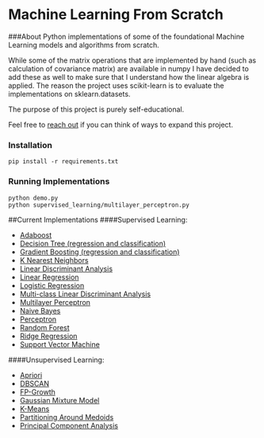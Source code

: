 # Machine Learning From Scratch


###About
Python implementations of some of the foundational Machine Learning models and algorithms from scratch.

While some of the matrix operations that are implemented by hand (such as calculation of covariance matrix) are 
available in numpy I have decided to add these as well to make sure that I understand how the linear algebra is applied.
The reason the project uses scikit-learn is to evaluate the implementations on sklearn.datasets.

The purpose of this project is purely self-educational.

Feel free to [reach out](mailto:eriklindernoren@gmail.com) if you can think of ways to expand this project.


### Installation
    pip install -r requirements.txt


### Running Implementations
    python demo.py
    python supervised_learning/multilayer_perceptron.py


##Current Implementations
####Supervised Learning:
- [Adaboost](supervised_learning/adaboost.py)
- [Decision Tree (regression and classification)](supervised_learning/decision_tree.py)
- [Gradient Boosting (regression and classification)](supervised_learning/gradient_boosting_regressor.py)
- [K Nearest Neighbors](supervised_learning/k_nearest_neighbors.py)
- [Linear Discriminant Analysis](supervised_learning/linear_discriminant_analysis.py)
- [Linear Regression](supervised_learning/linear_regression.py)
- [Logistic Regression](supervised_learning/logistic_regression.py)
- [Multi-class Linear Discriminant Analysis](supervised_learning/multi_class_lda.py)
- [Multilayer Perceptron](supervised_learning/multilayer_perceptron.py)
- [Naive Bayes](supervised_learning/naive_bayes.py)
- [Perceptron](supervised_learning/perceptron.py)
- [Random Forest](supervised_learning/random_forest.py)
- [Ridge Regression](supervised_learning/ridge_regression.py)
- [Support Vector Machine](supervised_learning/support_vector_machine.py)

####Unsupervised Learning:
- [Apriori](unsupervised_learning/apriori.py)
- [DBSCAN](unsupervised_learning/dbscan.py)
- [FP-Growth](unsupervised_learning/fp_growth.py)
- [Gaussian Mixture Model](unsupervised_learning/gaussian_mixture_model.py)
- [K-Means](unsupervised_learning/k_means.py)
- [Partitioning Around Medoids](unsupervised_learning/partitioning_around_medoids.py)
- [Principal Component Analysis](unsupervised_learning/principal_component_analysis.py)

